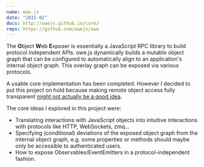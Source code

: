 ```yaml
---
name: owe.js
date: "2015-02"
docs: http://owejs.github.io/core/
repo: https://github.com/owejs/owe
---
```

The **O**bject **W**eb **E**xposer is essentially a JavaScript RPC library to build protocol independent APIs.
owe.js dynamically builds a mutable object graph that can be configured to automatically align to an application's internal object graph.
This overlay graph can be exposed via various protocols.

A usable core implementation has been completed.
However I decided to put this project on hold because making remote object access fully transparent [might not actually be a good idea](http://blog.carlosgaldino.com/a-critique-of-the-remote-procedure-call-paradigm-30-years-later.html;blank).

The core ideas I explored in this project were:
- Translating interactions with JavaScript objects into intuitive interactions with protocols like HTTP, WebSockets, zmq...
- Specifying (conditional) deviations of the exposed object graph from the internal object graph, e.g. some properties or methods should maybe only be accessible to authenticated users.
- How to expose Observables/EventEmitters in a protocol-independent fashion.
